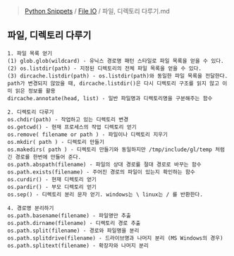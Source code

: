 > [Python Snippets](../README.md) / [File IO](README.md) / 파일, 디렉토리 다루기.md
## 파일, 디렉토리 다루기
    1. 파일 목록 얻기
    (1) glob.glob(wildcard) - 유닉스 경로명 패턴 스타일로 파일 목록을 얻을 수 있다.
    (2) os.listdir(path) - 지정된 디렉토리의 전체 파일 목록을 얻을 수 있다.
    (3) dircache.listdir(path) - os.listdir(path)와 동일한 파일 목록을 전달한다.
    path가 변경되지 않았을 때, dircache.listdir()은 다시 디렉토리 구조를 읽지 않고 이미 읽은 정보를 활용
    dircache.annotate(head, list) - 일반 파일명과 디렉토리명을 구분해주는 함수
    
    2. 디렉토리 다루기
    os.chdir(path) - 작업하고 있는 디렉토리 변경
    os.getcwd() - 현재 프로세스의 작업 디렉토리 얻기
    os.remove( filename or path ) - 파일이나 디렉토리 지우기
    os.mkdir( path ) - 디렉토리 만들기
    os.makedirs( path ) - 디렉토리 만들기와 동일하지만 /tmp/include/gl/temp 처럼 긴 경로를 한번에 만들어 준다.
    os.path.abspath(filename) - 파일의 상대 경로를 절대 경로로 바꾸는 함수
    os.path.exists(filename) - 주어진 경로의 파일이 있는지 확인하는 함수
    os.curdir() - 현재 디렉토리 얻기
    os.pardir() - 부모 디렉토리 얻기
    os.sep() - 디렉토리 분리 문자 얻기. windows는 \ linux는 / 를 반환한다.
    
    4. 경로명 분리하기
    os.path.basename(filename) - 파일명만 추출
    os.path.dirname(filename) - 디렉토리 경로 추출
    os.path.split(filename) - 경로와 파일명을 분리
    os.path.splitdrive(filename) - 드라이브명과 나머지 분리 (MS Windows의 경우)
    os.path.splitext(filename) - 확장자와 나머지 분리